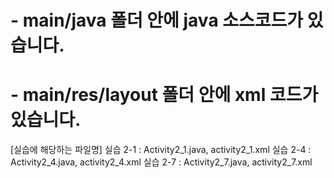 # - main/java 폴더 안에 java 소스코드가 있습니다.
# - main/res/layout 폴더 안에 xml 코드가 있습니다.

[실습에 해당하는 파일명]
실습 2-1 : Activity2_1.java, activity2_1.xml
실습 2-4 : Activity2_4.java, activity2_4.xml
실습 2-7 : Activity2_7.java, activity2_7.xml

